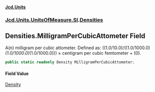 #### [Jcd.Units](index.md 'index')
### [Jcd.Units.UnitsOfMeasure.SI](Jcd.Units.UnitsOfMeasure.SI.md 'Jcd.Units.UnitsOfMeasure.SI').[Densities](Densities.md 'Jcd.Units.UnitsOfMeasure.SI.Densities')

## Densities.MilligramPerCubicAttometer Field

A(n) milligram per cubic attometer. Defined as: ((1.0/10.0)/((1.0/1000.0)*(1.0/1000.0)*(1.0/1000.0))) × centigram per cubic femtometer + (0).

```csharp
public static readonly Density MilligramPerCubicAttometer;
```

#### Field Value
[Density](Density.md 'Jcd.Units.UnitTypes.Density')